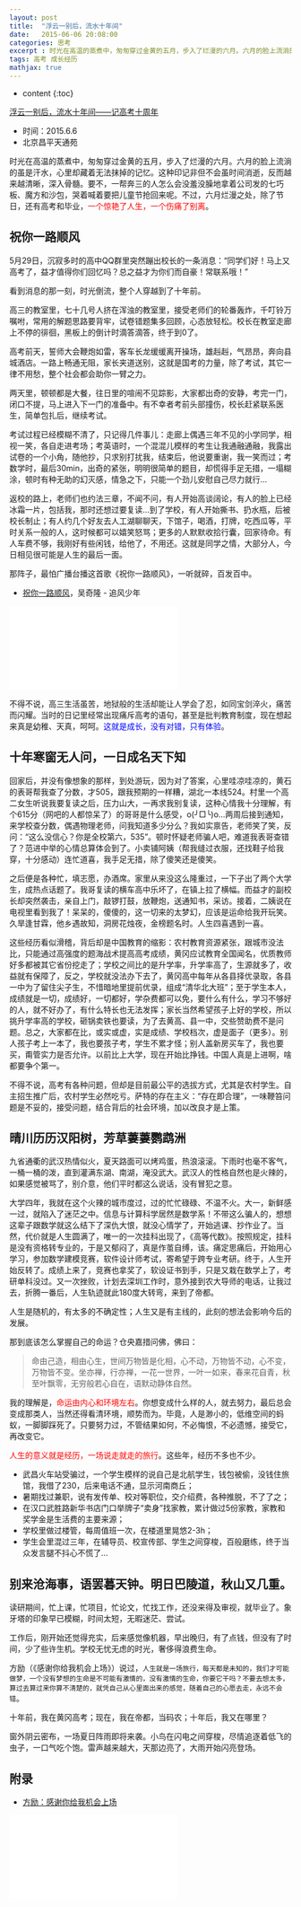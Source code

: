 ```yaml
---
layout: post
title:  "浮云一别后，流水十年间"
date:   2015-06-06 20:08:00
categories: 思考
excerpt : 时光在高温的蒸煮中，匆匆穿过金黄的五月，步入了烂漫的六月。六月的脸上流淌的虽是汗水，心里却藏着无法抹掉的记忆。这种印记非但不会虽时间消逝，反而越来越清晰，深入骨髓。要不，一帮奔三的人怎么会没羞没臊地拿着公司发的七巧板、魔方和沙包，哭着喊着要把儿童节抢回来呢。不过，六月烂漫之处，除了节日，还有高考和毕业，一个惊艳了人生，一个伤痛了别离。
tags: 高考 成长经历
mathjax: true
---
```


* content
{:toc}



[浮云一别后，流水十年间——记高考十周年](https://mp.weixin.qq.com/s?__biz=MjM5ODY2OTQyNg==&mid=207180329&idx=1&sn=17898079d531eda61a38fe4cf66fbb36&scene=19#wechat_redirect)
- 时间：2015.6.6 
- 北京昌平天通苑

时光在高温的蒸煮中，匆匆穿过金黄的五月，步入了烂漫的六月。六月的脸上流淌的虽是汗水，心里却藏着无法抹掉的记忆。这种印记非但不会虽时间消逝，反而越来越清晰，深入骨髓。要不，一帮奔三的人怎么会没羞没臊地拿着公司发的七巧板、魔方和沙包，哭着喊着要把儿童节抢回来呢。不过，六月烂漫之处，除了节日，还有高考和毕业，<font color='red'>一个惊艳了人生，一个伤痛了别离</font>。


## 祝你一路顺风

5月29日，沉寂多时的高中QQ群里突然蹦出校长的一条消息：“同学们好！马上又高考了，益才值得你们回忆吗？总之益才为你们而自豪！常联系哦！”

看到消息的那一刻，时光倒流，整个人穿越到了十年前。

高三的教室里，七十几号人挤在浑浊的教室里，接受老师们的轮番轰炸，千叮铃万嘱咐，常用的解题思路要背牢，试卷错题集多回顾，心态放轻松。校长在教室走廊上不停的徘徊，黑板上的倒计时滴答滴答，终于到0了。

高考前天，誓师大会鞭炮如雷，客车长龙缓缓离开操场，雄赳赳，气昂昂，奔向县城酒店。一路上畅通无阻，家长夹道送别，这就是国考的力量，除了考试，其它一律不用愁，整个社会都会助你一臂之力。

两天里，顿顿都是大餐，往日里的喧闹不见踪影，大家都出奇的安静，考完一门，闭口不提，马上进入下一门的准备中。有不幸者考前头部撞伤，校长赶紧联系医生，简单包扎后，继续考试。

考试过程已经模糊不清了，只记得几件事儿：走廊上偶遇三年不见的小学同学，相视一笑，各自走进考场；考英语时，一个混混儿模样的考生让我通融通融，我露出试卷的一个小角，随他抄，只求别打扰我，结束后，他说要重谢，我一笑而过；考数学时，最后30min，出奇的紧张，明明很简单的题目，却慌得手足无措，一塌糊涂，顿时有种无助的幻灭感，情急之下，只能一个劲儿安慰自己尽力就行…

返校的路上，老师们也约法三章，不闻不问，有人开始高谈阔论，有人的脸上已经冰霜一片，包括我，那时还想过要复读…到了学校，有人开始撕书、扔水瓶，后被校长制止；有人约几个好友去人工湖聊聊天，下馆子，喝酒，打牌，吃西瓜等，平时关系一般的人，这时候都可以嬉笑怒骂；更多的人默默收拾行囊，回家待命。有人车费不够，我刚好有些闲钱，给他了，不用还。这就是同学之情，大部分人，今日相见很可能是人生的最后一面。

那阵子，最怕广播台播这首歌《祝你一路顺风》，一听就碎，百发百中。
- [祝你一路顺风](https://www.bilibili.com/video/av34557919)，吴奇隆 - 追风少年

<iframe src="//player.bilibili.com/player.html?aid=34557919&cid=60540499&page=1" scrolling="yes" border="0" frameborder="no" framespacing="0" allowfullscreen="true" width=“100%” height=“100%”> </iframe>

不得不说，高三生活虽苦，地狱般的生活却能让人学会了忍，如同宝剑淬火，痛苦而闪耀。当时的日记里经常出现痛斥高考的语句，甚至是批判教育制度，现在想起来真是幼稚、天真，呵呵。<font color='blue'>这就是成长，没有对错，只有体验</font>。



## 十年寒窗无人问，一日成名天下知


回家后，并没有像想象的那样，到处游玩，因为对了答案，心里哇凉哇凉的，黄石的表哥帮我查了分数，才505，跟我预期的一样糟，湖北一本线524。村里一个高二女生听说我要复读之后，压力山大，一再求我别复读，这种心情我十分理解，有个615分（网吧的人都惊呆了）的哥哥是什么感受，o(╯□╰)o…两周后接到通知，来学校查分数，偶遇物理老师，问我知道多少分么？我如实禀告，老师笑了笑，反问：“这么没信心？你是全校第六，535”。顿时怀疑老师骗人吧，难道我表哥查错了？范进中举的心情总算体会到了。小卖铺阿姨（帮我缝过衣服，还找鞋子给我穿，十分感动）连忙道喜，我手足无措，除了傻笑还是傻笑。

之后便是各种忙，填志愿，办酒席。家里从来没这么隆重过，一下子出了两个大学生，成热点话题了。我哥复读的横车高中乐坏了，在镇上拉了横幅。而益才的副校长却突然袭击，亲自上门，敲锣打鼓，放鞭炮，送通知书，采访。接着，二姨说在电视里看到我了！呆呆的，傻傻的，这一切来的太梦幻，应该是运命给我开玩笑。久旱逢甘霖，他乡遇故知，洞房花烛夜，金榜题名时。人生四喜遇到一喜。

这些经历看似滑稽，背后却是中国教育的缩影：农村教育资源紧张，跟城市没法比，只能通过高强度的题海战术提高高考成绩，黄冈应试教育全国闻名，优质教师好多都被其它省份挖走了；学校之间比的是升学率，升学率高了，生源就多了，收益就有保障了，反之，学校就没法办下去了，黄冈高中每年从各县择优录取，各县一中为了留住尖子生，不惜暗地里提前优录，组成“清华北大班”；至于学生本人，成绩就是一切，成绩好，一切都好，学杂费都可以免，要什么有什么，学习不够好的人，就不好办了，有什么特长也无法发挥；家长当然希望孩子上好的学校，所以挑升学率高的学校，砸锅卖铁也要读，为了去黄高、县一中，交些赞助费不是问题。总之，大家都在比，或实或虚，实是成绩、学校档次，虚是面子（更多）。别人孩子考上一本了，我也要孩子考，学生不累才怪；别人盖新房买车了，我也要买，甭管实力是否允许。以前比上大学，现在开始比挣钱。中国人真是上进啊，啥都要争个第一。

不得不说，高考有各种问题，但却是目前最公平的选拔方式，尤其是农村学生。自主招生推广后，农村学生必然吃亏。萨特的存在主义：“存在即合理”，一味鞭笞问题是不妥的，接受问题，结合背后的社会环境，加以改良才是上策。


## 晴川历历汉阳树，芳草萋萋鹦鹉洲


九省通衢的武汉热情似火，夏天路面可以烤鸡蛋，热浪滚滚。下雨时也毫不客气，一桶一桶的泼，直到灌满东湖、南湖，淹没武大。武汉人的性格自然也是火辣的，如果感觉被骂了，别介意，他们平时都这么说话，没有冒犯之意。

大学四年，我就在这个火辣的城市度过，过的忙忙碌碌、不温不火。大一，新鲜感一过，就陷入了迷茫之中。信息与计算科学居然是数学系！不带这么骗人的，想想这辈子跟数学就这么结下了深仇大恨，就没心情学了，开始逃课、抄作业了。当然，代价就是人生圆满了，唯一的一次挂科出现了，《高等代数》。按照规定，挂科是没有资格转专业的，于是又郁闷了，真是作茧自缚，该。痛定思痛后，开始用心学习，参加数学建模竞赛，软件设计师考试，寄希望于跨专业考研。终于，人生开始反转了。成绩上来了，竞赛也拿奖了，软设证书到手，只是又栽在数学上了，考研单科没过。又一次挫败，计划去深圳工作时，意外接到农大导师的电话，让我过去，折腾一番后，人生轨迹就此180度大转弯，来到了帝都。

人生是随机的，有太多的不确定性；人生又是有主线的，此刻的想法会影响今后的发展。

那到底该怎么掌握自己的命运？仓央嘉措问佛，佛曰：
>命由己造，相由心生，世间万物皆是化相，心不动，万物皆不动，心不变，万物皆不变。坐亦禅，行亦禅，一花一世界，一叶一如来，春来花自青，秋至叶飘零，无穷般若心自在，语默动静体自然。

我的理解是，<font color='red'>命运由内心和环境左右</font>。你想变成什么样的人，就去努力，最后总会变成那类人，当然还得看清环境，顺势而为。毕竟，人是渺小的，低维空间的蚂蚁，一脚脚踩死了。只要努力过，不管结果如何，不必悔恨，不必遗憾，接受它，再改变它。

<font color='red'>人生的意义就是经历，一场说走就走的旅行</font>。这些年，经历不多也不少。
- 武昌火车站受骗过，一个学生模样的说自己是北航学生，钱包被偷，没钱住旅馆，我借了230，后来电话不通，显示河南商丘；
- 暑期找过兼职，说有发传单、校对等职位，交介绍费，各种推脱，不了了之；
- 在汉口武胜路新华书店门口举牌子“卖身”找家教，累计做过5份家教，家教和奖学金是生活费的主要来源；
- 学校里做过楼管，每周值班一次，在楼道里晃悠2-3h；
- 学生会里混过三年，在辅导员、校宣传部、学生之间穿梭，百般磨练，终于当众发言腿不抖心不慌了…


## 别来沧海事，语罢暮天钟。明日巴陵道，秋山又几重。

读研期间，忙上课，忙项目，忙论文，忙找工作，还没来得及审视，就毕业了。象牙塔的印象早已模糊，时间太短，无暇迷茫、尝试。

工作后，刚开始还觉得充实，后来感觉像机器，早出晚归，有了点钱，但没有了时间，少了些许生机。学校无忧无虑的时光，奢侈得浪费生命。

方励（《感谢你给我机会上场》）说过，`人生就是一场旅行，每天都是未知的，我们才可能做梦，一个没有梦想的生命是不可能有激情的，没有激情的生命，你要它干吗？不要去想太多，算过去算过来你算不清楚的，就凭自己从心里面出来的感觉，随着自己的心愿去走，永远不会错`。

十年前，我在黄冈高考；现在，我在帝都，当码农；十年后，我又在哪里？

窗外阴云密布，一场夏日阵雨即将来袭。小鸟在闪电之间穿梭，尽情追逐着低飞的虫子，一口气吃个饱。雷声越来越大，天那边亮了，大雨开始闪亮登场。

## 附录

- [方励：感谢你给我机会上场](https://www.bilibili.com/video/av54003355?from=search&seid=7271914162962255910)
<iframe src="//player.bilibili.com/player.html?aid=54003355&cid=94469979&page=1" scrolling="no" border="0" frameborder="no" framespacing="0" allowfullscreen="true" width=“100%” height=“100%”> </iframe>


